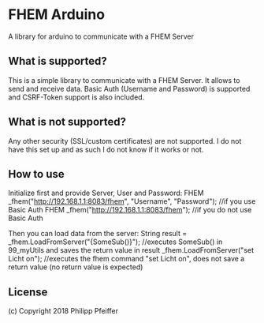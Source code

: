 # FHEM Arduino
A library for arduino to communicate with a FHEM Server

## What is supported?
This is a simple library to communicate with a FHEM Server. It allows to send and receive data. Basic Auth (Username and Password) is supported and CSRF-Token support is also included.

## What is not supported?
Any other security (SSL/custom certificates) are not supported. I do not have this set up and as such I do not know if it works or not.
## How to use
Initialize first and provide Server, User and Password:
FHEM _fhem("http://192.168.1.1:8083/fhem", "Username", "Password"); //if you use Basic Auth
FHEM _fhem("http://192.168.1.1:8083/fhem"); //if you do not use Basic Auth

Then you can load data from the server:
String result = _fhem.LoadFromServer("{SomeSub()}"); //executes SomeSub() in 99_myUtils and saves the return value in result
_fhem.LoadFromServer("set Licht on"); //executes the fhem command "set Licht on", does not save a return value (no return value is expected)
## License
(c) Copyright 2018 Philipp Pfeiffer